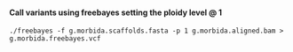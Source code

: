 #### Call variants using freebayes setting the ploidy level @ 1
```
./freebayes -f g.morbida.scaffolds.fasta -p 1 g.morbida.aligned.bam > g.morbida.freebayes.vcf
```
